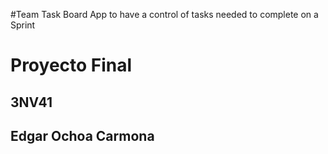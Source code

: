 #Team Task Board
App to have a control of tasks needed to complete on a Sprint

# Proyecto Final
## 3NV41 
## Edgar Ochoa Carmona
